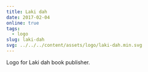 ```yaml
---
title: Laki dah
date: 2017-02-04
online: true
tags:
  - logo
slug: laki-dah
svg: ../../../content/assets/logo/laki-dah.min.svg
---
```


Logo for Laki dah book publisher.
